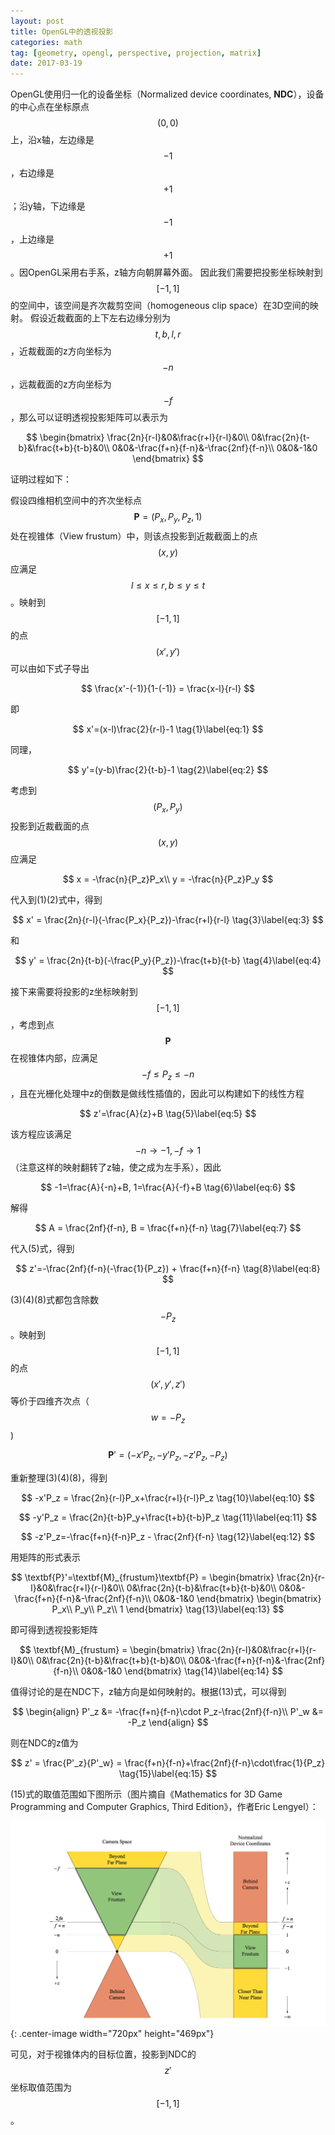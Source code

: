 ```yaml
---
layout: post
title: OpenGL中的透视投影
categories: math
tag: [geometry, opengl, perspective, projection, matrix]
date: 2017-03-19
---
```


OpenGL使用归一化的设备坐标（Normalized device coordinates, **NDC**），设备的中心点在坐标原点$$(0, 0)$$上，沿x轴，左边缘是$$-1$$，右边缘是$$+1$$；沿y轴，下边缘是$$-1$$，上边缘是$$+1$$。因OpenGL采用右手系，z轴方向朝屏幕外面。
因此我们需要把投影坐标映射到$$[-1, 1]$$的空间中，该空间是齐次裁剪空间（homogeneous clip space）在3D空间的映射。
假设近裁截面的上下左右边缘分别为$$t, b, l, r$$，近裁截面的z方向坐标为$$-n$$，远裁截面的z方向坐标为$$-f$$，那么可以证明透视投影矩阵可以表示为

$$
\begin{bmatrix}
\frac{2n}{r-l}&0&\frac{r+l}{r-l}&0\\
0&\frac{2n}{t-b}&\frac{t+b}{t-b}&0\\
0&0&-\frac{f+n}{f-n}&-\frac{2nf}{f-n}\\
0&0&-1&0
\end{bmatrix}
$$

证明过程如下：

假设四维相机空间中的齐次坐标点$$\textbf{P}=(P_x, P_y, P_z, 1)$$处在视锥体（View frustum）中，则该点投影到近裁截面上的点$$(x, y)$$应满足$$l\le x\le r, b\le y \le t$$。映射到$$[-1,1]$$的点$$(x',y')$$可以由如下式子导出

$$
\frac{x'-(-1)}{1-(-1)} = \frac{x-l}{r-l}
$$

即

$$
x'=(x-l)\frac{2}{r-l}-1 \tag{1}\label{eq:1}
$$

同理，

$$
y'=(y-b)\frac{2}{t-b}-1	\tag{2}\label{eq:2}
$$

考虑到$$(P_x, P_y)$$投影到近裁截面的点$$(x, y)$$应满足

$$
x = -\frac{n}{P_z}P_x\\
y = -\frac{n}{P_z}P_y
$$

代入到(1)(2)式中，得到

$$
x' = \frac{2n}{r-l}(-\frac{P_x}{P_z})-\frac{r+l}{r-l} \tag{3}\label{eq:3}
$$

和

$$
y' = \frac{2n}{t-b}(-\frac{P_y}{P_z})-\frac{t+b}{t-b} \tag{4}\label{eq:4}
$$

接下来需要将投影的z坐标映射到$$[-1, 1]$$，考虑到点$$\textbf{P}$$在视锥体内部，应满足$$-f\le P_z \le -n$$，且在光栅化处理中z的倒数是做线性插值的，因此可以构建如下的线性方程

$$
z'=\frac{A}{z}+B \tag{5}\label{eq:5}
$$

该方程应该满足$$-n \rightarrow -1, -f \rightarrow 1$$（注意这样的映射翻转了z轴，使之成为左手系），因此

$$
-1=\frac{A}{-n}+B, 
1=\frac{A}{-f}+B \tag{6}\label{eq:6}
$$

解得

$$
A = \frac{2nf}{f-n}, 
B = \frac{f+n}{f-n} \tag{7}\label{eq:7}
$$

代入(5)式，得到

$$
z'=-\frac{2nf}{f-n}(-\frac{1}{P_z}) + \frac{f+n}{f-n} \tag{8}\label{eq:8}
$$

(3)(4)(8)式都包含除数$$-P_z$$。映射到$$[-1, 1]$$的点$$(x',y',z')$$等价于四维齐次点（$$w = -P_z$$)

$$
\textbf{P}'= (-x'P_z, -y'P_z, -z'P_z, -P_z) \tag{9}\label{eq:9}
$$

重新整理(3)(4)(8)，得到

$$
-x'P_z = \frac{2n}{r-l}P_x+\frac{r+l}{r-l}P_z \tag{10}\label{eq:10}
$$

$$
-y'P_z = \frac{2n}{t-b}P_y+\frac{t+b}{t-b}P_z \tag{11}\label{eq:11}
$$

$$
-z'P_z=-\frac{f+n}{f-n}P_z - \frac{2nf}{f-n} \tag{12}\label{eq:12}
$$

用矩阵的形式表示

$$
\textbf{P}'=\textbf{M}_{frustum}\textbf{P} = 
\begin{bmatrix}
\frac{2n}{r-l}&0&\frac{r+l}{r-l}&0\\
0&\frac{2n}{t-b}&\frac{t+b}{t-b}&0\\
0&0&-\frac{f+n}{f-n}&-\frac{2nf}{f-n}\\
0&0&-1&0
\end{bmatrix}
\begin{bmatrix}
P_x\\
P_y\\
P_z\\
1
\end{bmatrix}
\tag{13}\label{eq:13}
$$

即可得到透视投影矩阵

$$
\textbf{M}_{frustum} = 
\begin{bmatrix}
\frac{2n}{r-l}&0&\frac{r+l}{r-l}&0\\
0&\frac{2n}{t-b}&\frac{t+b}{t-b}&0\\
0&0&-\frac{f+n}{f-n}&-\frac{2nf}{f-n}\\
0&0&-1&0
\end{bmatrix}
\tag{14}\label{eq:14}
$$

值得讨论的是在NDC下，z轴方向是如何映射的。根据(13)式，可以得到

$$
\begin{align}
P'_z &= -\frac{f+n}{f-n}\cdot P_z-\frac{2nf}{f-n}\\
P'_w &= -P_z
\end{align}
$$

则在NDC的z值为

$$
z' = \frac{P'_z}{P'_w} = \frac{f+n}{f-n}+\frac{2nf}{f-n}\cdot\frac{1}{P_z} \tag{15}\label{eq:15}
$$

(15)式的取值范围如下图所示（图片摘自《Mathematics for 3D Game Programming and Computer Graphics, Third Edition》，作者Eric Lengyel）：

![](/assets/img/2017/03/19/opengl-perspective-projection.png){: .center-image width="720px" height="469px"}

可见，对于视锥体内的目标位置，投影到NDC的$$z'$$坐标取值范围为$$[-1, 1]$$。
